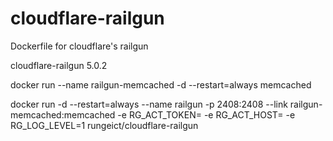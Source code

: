 # cloudflare-railgun
Dockerfile for cloudflare's railgun

cloudflare-railgun 5.0.2

docker run --name railgun-memcached -d --restart=always memcached

docker run -d --restart=always --name railgun -p 2408:2408 --link railgun-memcached:memcached -e RG_ACT_TOKEN= -e RG_ACT_HOST= -e RG_LOG_LEVEL=1 rungeict/cloudflare-railgun
